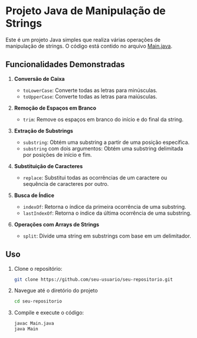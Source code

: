 # Projeto Java de Manipulação de Strings

Este é um projeto Java simples que realiza várias operações de manipulação de strings. O código está contido no arquivo [Main.java](https://github.com/seu-usuario/seu-repositorio/blob/main/Main.java).

## Funcionalidades Demonstradas

1. **Conversão de Caixa**
   - `toLowerCase`: Converte todas as letras para minúsculas.
   - `toUpperCase`: Converte todas as letras para maiúsculas.

2. **Remoção de Espaços em Branco**
   - `trim`: Remove os espaços em branco do início e do final da string.

3. **Extração de Substrings**
   - `substring`: Obtém uma substring a partir de uma posição específica.
   - `substring` com dois argumentos: Obtém uma substring delimitada por posições de início e fim.

4. **Substituição de Caracteres**
   - `replace`: Substitui todas as ocorrências de um caractere ou sequência de caracteres por outro.

5. **Busca de Índice**
   - `indexOf`: Retorna o índice da primeira ocorrência de uma substring.
   - `lastIndexOf`: Retorna o índice da última ocorrência de uma substring.

6. **Operações com Arrays de Strings**
   - `split`: Divide uma string em substrings com base em um delimitador.

## Uso

1. Clone o repositório:
   ```bash
   git clone https://github.com/seu-usuario/seu-repositorio.git
   
2. Navegue até o diretório do projeto
    ```bash
    cd seu-repositorio
    ```
3. Compile e execute o código:
    ```bash
    javac Main.java
    java Main


